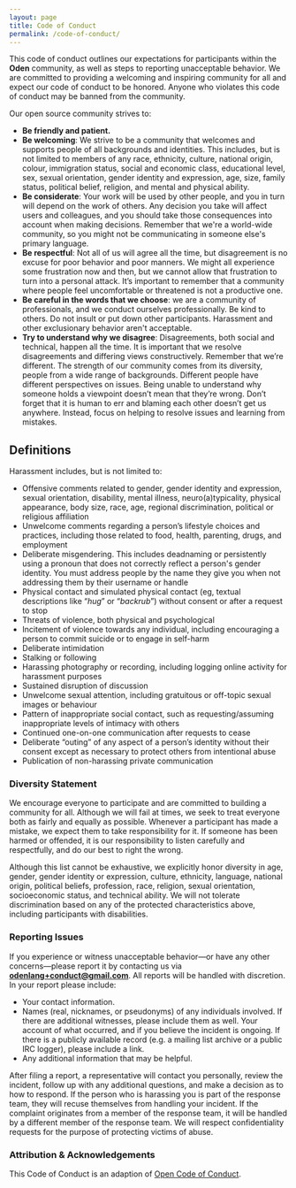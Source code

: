 ```yaml
---
layout: page
title: Code of Conduct
permalink: /code-of-conduct/
---
```


This code of conduct outlines our expectations for participants within the
**Oden** community, as well as steps to reporting unacceptable behavior. We are
committed to providing a welcoming and inspiring community for all and expect
our code of conduct to be honored. Anyone who violates this code of conduct may
be banned from the community.

Our open source community strives to:

* **Be friendly and patient.**
* **Be welcoming**: We strive to be a community that welcomes and supports
people of all backgrounds and identities. This includes, but is not limited to
members of any race, ethnicity, culture, national origin, colour, immigration
status, social and economic class, educational level, sex, sexual orientation,
  gender identity and expression, age, size, family status, political belief,
  religion, and mental and physical ability.
* **Be considerate**: Your work will be used by other people, and you in turn
will depend on the work of others. Any decision you take will affect users and
colleagues, and you should take those consequences into account when making
decisions. Remember that we're a world-wide community, so you might not be
communicating in someone else's primary language.
* **Be respectful**:  Not all of us will agree all the time, but disagreement
is no excuse for poor behavior and poor manners. We might all experience some
frustration now and then, but we cannot allow that frustration to turn into a
personal attack. It’s important to remember that a community where people feel
uncomfortable or threatened is not a productive one.
* **Be careful in the words that we choose**: we are a community of
professionals, and we conduct ourselves professionally. Be kind to others. Do
not insult or put down other participants. Harassment and other exclusionary
behavior aren't acceptable.
* **Try to understand why we disagree**: Disagreements, both social and
technical, happen all the time. It is important that we resolve disagreements
and differing views constructively. Remember that we’re different. The strength
of our community comes from its diversity, people from a wide range of
backgrounds. Different people have different perspectives on issues. Being
unable to understand why someone holds a viewpoint doesn’t mean that they’re
wrong. Don’t forget that it is human to err and blaming each other doesn’t get
us anywhere. Instead, focus on helping to resolve issues and learning from
mistakes.

## Definitions

Harassment includes, but is not limited to:

- Offensive comments related to gender, gender identity and expression, sexual
orientation, disability, mental illness, neuro(a)typicality, physical
appearance, body size, race, age, regional discrimination, political or
religious affiliation
- Unwelcome comments regarding a person’s lifestyle choices and practices,
  including those related to food, health, parenting, drugs, and employment
- Deliberate misgendering. This includes deadnaming or persistently using a
pronoun that does not correctly reflect a person's gender identity. You must
address people by the name they give you when not addressing them by their
username or handle
- Physical contact and simulated physical contact (eg, textual descriptions
    like “*hug*” or “*backrub*”) without consent or after a request to stop
- Threats of violence, both physical and psychological
- Incitement of violence towards any individual, including encouraging a person
to commit suicide or to engage in self-harm
- Deliberate intimidation
- Stalking or following
- Harassing photography or recording, including logging online activity for
harassment purposes
- Sustained disruption of discussion
- Unwelcome sexual attention, including gratuitous or off-topic sexual images
or behaviour
- Pattern of inappropriate social contact, such as requesting/assuming
inappropriate levels of intimacy with others
- Continued one-on-one communication after requests to cease
- Deliberate “outing” of any aspect of a person’s identity without their
consent except as necessary to protect others from intentional abuse
- Publication of non-harassing private communication

### Diversity Statement

We encourage everyone to participate and are committed to building a community
for all. Although we will fail at times, we seek to treat everyone both as
fairly and equally as possible. Whenever a participant has made a mistake, we
expect them to take responsibility for it. If someone has been harmed or
offended, it is our responsibility to listen carefully and respectfully, and do
our best to right the wrong.

Although this list cannot be exhaustive, we explicitly honor diversity in age,
gender, gender identity or expression, culture, ethnicity, language,
national origin, political beliefs, profession, race, religion, sexual
orientation, socioeconomic status, and technical ability. We will not
tolerate discrimination based on any of the protected characteristics
above, including participants with disabilities.

### Reporting Issues

If you experience or witness unacceptable behavior—or have any other
concerns—please report it by contacting us via **odenlang+conduct@gmail.com**.
All reports will be handled with discretion. In your report please include:

- Your contact information.
- Names (real, nicknames, or pseudonyms) of any individuals involved. If there
are additional witnesses, please include them as well. Your account of what
occurred, and if you believe the incident is ongoing. If there is a publicly
available record (e.g. a mailing list archive or a public IRC logger), please
include a link.
- Any additional information that may be helpful.

After filing a report, a representative will contact you personally, review the
incident, follow up with any additional questions, and make a decision as to
how to respond. If the person who is harassing you is part of the response
team, they will recuse themselves from handling your incident. If the complaint
originates from a member of the response team, it will be handled by a
different member of the response team. We will respect confidentiality requests
for the purpose of protecting victims of abuse.

### Attribution & Acknowledgements

This Code of Conduct is an adaption of [Open Code of
Conduct](http://todogroup.org/opencodeofconduct/).
